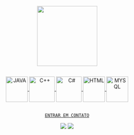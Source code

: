 <div align="center">
    <a href="https://github.com/aanabeatriz"><img align="center" height="165em" src="https://github-readme-stats.vercel.app/api?username=aanabeatriz&show_icons=true&theme=tokyonight&include_all_commits=true&count_private=true">
<div>
     
##
<div>
    <img align="center" alt="JAVA" height="70" width="60" src="https://cdn.jsdelivr.net/gh/devicons/devicon/icons/java/java-original-wordmark.svg"/>
    <img align="center" alt = "C++" height="70" widht="60" src="https://cdn.jsdelivr.net/gh/devicons/devicon/icons/cplusplus/cplusplus-original.svg" />
    <img align="center" alt = "C#" height="70" widht="60" src="https://cdn.jsdelivr.net/gh/devicons/devicon/icons/csharp/csharp-original.svg" />
    <img align="center" alt="HTML" height="70" width="60" src="https://cdn.jsdelivr.net/gh/devicons/devicon/icons/html5/html5-plain-wordmark.svg"/>
    <img align="center" alt="MYSQL" height="70" width="60" src="https://cdn.jsdelivr.net/gh/devicons/devicon/icons/mysql/mysql-original-wordmark.svg"/>

<div>   
   
##
``ENTRAR EM CONTATO``
<div align="center"> 
    <a href = "mailto:4na.beatriz.lima@gmail.com"><img src="https://img.shields.io/badge/Gmail-D14836?style=for-the-badge&logo=gmail&logoColor=white"></a>
    <a href="https://www.linkedin.com/in/ana-beatriz-pires-7656a0266" target="_blank"><img src="https://img.shields.io/badge/LinkedIn-0077B5?style=for-the-badge&logo=linkedin&logoColor=white" target="_blank"></a> <br>
</div>
